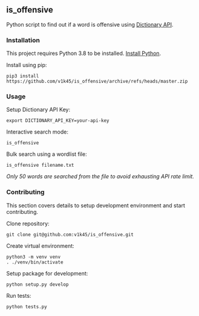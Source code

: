 ## is_offensive
Python script to find out if a word is offensive using [Dictionary API](https://dictionaryapi.com/).

### Installation

This project requires Python 3.8 to be installed. [Install Python](https://docs.python-guide.org/starting/installation/).

Install using pip:

```
pip3 install https://github.com/v1k45/is_offensive/archive/refs/heads/master.zip
```

### Usage

Setup Dictionary API Key:

```
export DICTIONARY_API_KEY=your-api-key
```

Interactive search mode:

```
is_offensive
```

Bulk search using a wordlist file:

```
is_offensive filename.txt
```
*Only 50 words are searched from the file to avoid exhausting API rate limit.*

### Contributing

This section covers details to setup development environment and start contributing.

Clone repository:
```
git clone git@github.com:v1k45/is_offensive.git
```

Create virtual environment:
```
python3 -m venv venv
. ./venv/bin/activate
```

Setup package for development:
```
python setup.py develop
```

Run tests:
```
python tests.py
```
